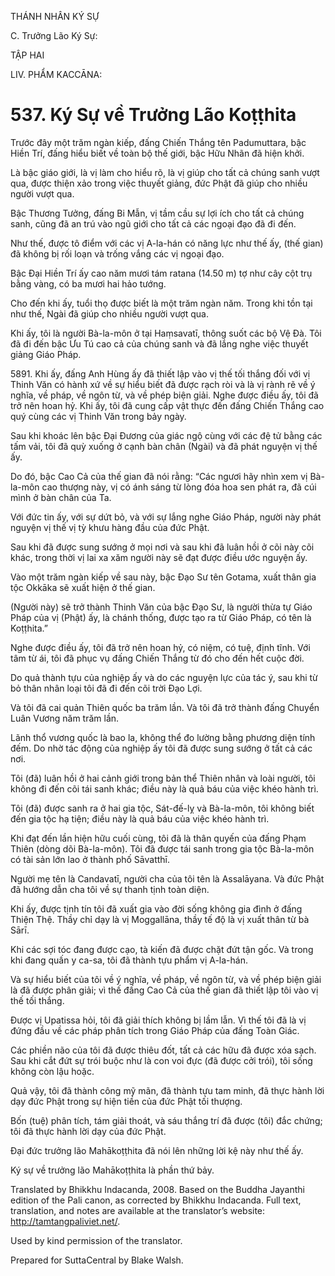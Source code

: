 THÁNH NHÂN KÝ SỰ

C. Trưởng Lão Ký Sự:

TẬP HAI

LIV. PHẨM KACCĀNA:

# 537\. Ký Sự về Trưởng Lão Koṭṭhita

Trước đây một trăm ngàn kiếp, đấng Chiến Thắng tên Padumuttara, bậc Hiền Trí, đấng hiểu biết về toàn bộ thế giới, bậc Hữu Nhãn đã hiện khởi.

Là bậc giáo giới, là vị làm cho hiểu rõ, là vị giúp cho tất cả chúng sanh vượt qua, được thiện xảo trong việc thuyết giảng, đức Phật đã giúp cho nhiều người vượt qua.

Bậc Thương Tưởng, đấng Bi Mẫn, vị tầm cầu sự lợi ích cho tất cả chúng sanh, cũng đã an trú vào ngũ giới cho tất cả các ngoại đạo đã đi đến.

Như thế, được tô điểm với các vị A-la-hán có năng lực như thế ấy, (thế gian) đã không bị rối loạn và trống vắng các vị ngoại đạo.

Bậc Đại Hiền Trí ấy cao năm mươi tám ratana (14.50 m) tợ như cây cột trụ bằng vàng, có ba mươi hai hảo tướng.

Cho đến khi ấy, tuổi thọ được biết là một trăm ngàn năm. Trong khi tồn tại như thế, Ngài đã giúp cho nhiều người vượt qua.

Khi ấy, tôi là người Bà-la-môn ở tại Haṃsavatī, thông suốt các bộ Vệ Đà. Tôi đã đi đến bậc Ưu Tú cao cả của chúng sanh và đã lắng nghe việc thuyết giảng Giáo Pháp.

5891\. Khi ấy, đấng Anh Hùng ấy đã thiết lập vào vị thế tối thắng đối với vị Thinh Văn có hành xứ về sự hiểu biết đã được rạch ròi và là vị rành rẽ về ý nghĩa, về pháp, về ngôn từ, và về phép biện giải. Nghe được điều ấy, tôi đã trở nên hoan hỷ. Khi ấy, tôi đã cung cấp vật thực đến đấng Chiến Thắng cao quý cùng các vị Thinh Văn trong bảy ngày.

Sau khi khoác lên bậc Đại Đương của giác ngộ cùng với các đệ tử bằng các tấm vải, tôi đã quỳ xuống ở cạnh bàn chân (Ngài) và đã phát nguyện vị thế ấy.

Do đó, bậc Cao Cả của thế gian đã nói rằng: “Các ngươi hãy nhìn xem vị Bà-la-môn cao thượng này, vị có ánh sáng từ lòng đóa hoa sen phát ra, đã cúi mình ở bàn chân của Ta.

Với đức tin ấy, với sự dứt bỏ, và với sự lắng nghe Giáo Pháp, người này phát nguyện vị thế vị tỳ khưu hàng đầu của đức Phật.

Sau khi đã được sung sướng ở mọi nơi và sau khi đã luân hồi ở cõi này cõi khác, trong thời vị lai xa xăm người này sẽ đạt được điều ước nguyện ấy.

Vào một trăm ngàn kiếp về sau này, bậc Đạo Sư tên Gotama, xuất thân gia tộc Okkāka sẽ xuất hiện ở thế gian.

(Người này) sẽ trở thành Thinh Văn của bậc Đạo Sư, là người thừa tự Giáo Pháp của vị (Phật) ấy, là chánh thống, được tạo ra từ Giáo Pháp, có tên là Koṭṭhita.”

Nghe được điều ấy, tôi đã trở nên hoan hỷ, có niệm, có tuệ, định tĩnh. Với tâm từ ái, tôi đã phục vụ đấng Chiến Thắng từ đó cho đến hết cuộc đời.

Do quả thành tựu của nghiệp ấy và do các nguyện lực của tác ý, sau khi từ bỏ thân nhân loại tôi đã đi đến cõi trời Đạo Lợi.

Và tôi đã cai quản Thiên quốc ba trăm lần. Và tôi đã trở thành đấng Chuyển Luân Vương năm trăm lần.

Lãnh thổ vương quốc là bao la, không thể đo lường bằng phương diện tính đếm. Do nhờ tác động của nghiệp ấy tôi đã được sung sướng ở tất cả các nơi.

Tôi (đã) luân hồi ở hai cảnh giới trong bản thể Thiên nhân và loài người, tôi không đi đến cõi tái sanh khác; điều này là quả báu của việc khéo hành trì.

Tôi (đã) được sanh ra ở hai gia tộc, Sát-đế-lỵ và Bà-la-môn, tôi không biết đến gia tộc hạ tiện; điều này là quả báu của việc khéo hành trì.

Khi đạt đến lần hiện hữu cuối cùng, tôi đã là thân quyến của đấng Phạm Thiên (dòng dõi Bà-la-môn). Tôi đã được tái sanh trong gia tộc Bà-la-môn có tài sản lớn lao ở thành phố Sāvatthī.

Người mẹ tên là Candavatī, người cha của tôi tên là Assalāyana. Và đức Phật đã hướng dẫn cha tôi về sự thanh tịnh toàn diện.

Khi ấy, được tịnh tín tôi đã xuất gia vào đời sống không gia đình ở đấng Thiện Thệ. Thầy chỉ dạy là vị Moggallāna, thầy tế độ là vị xuất thân từ bà Sārī.

Khi các sợi tóc đang được cạo, tà kiến đã được chặt đứt tận gốc. Và trong khi đang quấn y ca-sa, tôi đã thành tựu phẩm vị A-la-hán.

Và sự hiểu biết của tôi về ý nghĩa, về pháp, về ngôn từ, và về phép biện giải là đã được phân giải; vì thế đấng Cao Cả của thế gian đã thiết lập tôi vào vị thế tối thắng.

Được vị Upatissa hỏi, tôi đã giải thích không bị lầm lẫn. Vì thế tôi đã là vị đứng đầu về các pháp phân tích trong Giáo Pháp của đấng Toàn Giác.

Các phiền não của tôi đã được thiêu đốt, tất cả các hữu đã được xóa sạch. Sau khi cắt đứt sự trói buộc như là con voi đực (đã được cởi trói), tôi sống không còn lậu hoặc.

Quả vậy, tôi đã thành công mỹ mãn, đã thành tựu tam minh, đã thực hành lời dạy đức Phật trong sự hiện tiền của đức Phật tối thượng.

Bốn (tuệ) phân tích, tám giải thoát, và sáu thắng trí đã được (tôi) đắc chứng; tôi đã thực hành lời dạy của đức Phật.

Đại đức trưởng lão Mahākoṭṭhita đã nói lên những lời kệ này như thế ấy.

Ký sự về trưởng lão Mahākoṭṭhita là phần thứ bảy.

Translated by Bhikkhu Indacanda, 2008. Based on the Buddha Jayanthi edition of the Pali canon, as corrected by Bhikkhu Indacanda. Full text, translation, and notes are available at the translator’s website: http://tamtangpaliviet.net/.

Used by kind permission of the translator.

Prepared for SuttaCentral by Blake Walsh.
